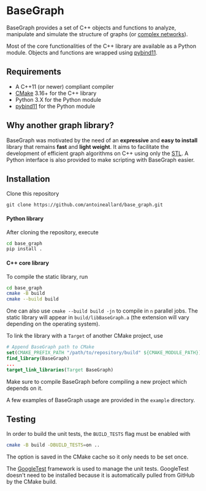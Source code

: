 # BaseGraph

BaseGraph provides a set of C++ objects and functions to analyze, manipulate and simulate the structure of graphs (or [complex networks]).

Most of the core functionalities of the C++ library are available as a Python module. Objects and functions are wrapped using [pybind11].

## Requirements

  * A C++11 (or newer) compliant compiler
  * [CMake] 3.16+ for the C++ library
  * Python 3.X for the Python module
  * [pybind11] for the Python module


## Why another graph library?

BaseGraph was motivated by the need of an __expressive__ and __easy to install__ library that remains __fast__ and __light weight__. It aims to facilitate the development of efficient graph algorithms on C++ using only the [STL]. A Python interface is also provided to make scripting with BaseGraph easier.

## Installation
Clone this repository
```
git clone https://github.com/antoineallard/base_graph.git
```

#### Python library
After cloning the repository, execute
```sh
cd base_graph
pip install .
```

#### C++ core library
To compile the static library, run
```sh
cd base_graph
cmake -B build
cmake --build build
```
One can also use `cmake --build build -jn` to compile in `n` parallel jobs. The static library will appear in `build/libBaseGraph.a` (the extension will vary depending on the operating system).

To link the library with a `Target` of another CMake project, use
```cmake
# Append BaseGraph path to CMake
set(CMAKE_PREFIX_PATH "/path/to/repository/build" ${CMAKE_MODULE_PATH})
find_library(BaseGraph)
...
target_link_libraries(Target BaseGraph)
```
Make sure to compile BaseGraph before compiling a new project which depends on it.

A few examples of BaseGraph usage are provided in the ``example`` directory.

## Testing
In order to build the unit tests, the `BUILD_TESTS` flag must be enabled with
```sh
cmake -B build -DBUILD_TESTS=on ..
```
The option is saved in the CMake cache so it only needs to be set once.

The [GoogleTest] framework is used to manage the unit tests. GoogleTest doesn't need to be installed because it is automatically pulled from GitHub by the CMake build.

[Boost]:            https://www.boost.org
[CMake]:            https://cmake.org
[complex networks]: https://en.wikipedia.org/wiki/Complex_network
[pybind11]:         https://github.com/pybind/pybind11
[STL]:              https://en.cppreference.com/w
[GoogleTest]:       https://github.com/google/googletest

